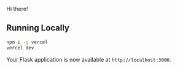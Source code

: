 Hi there!






## Running Locally

```bash
npm i -g vercel
vercel dev
```
Your Flask application is now available at `http://localhost:3000`.

